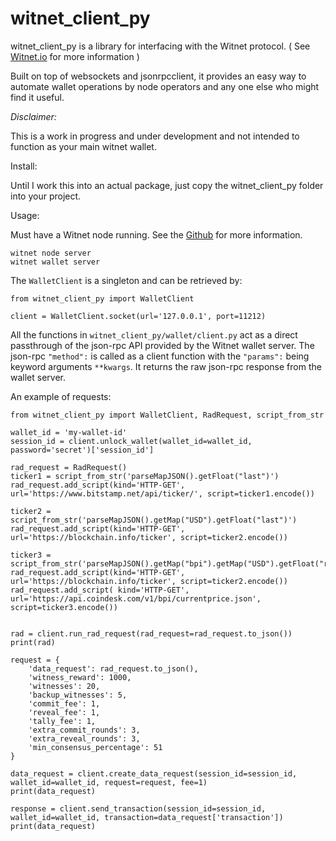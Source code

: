 # witnet_client_py



witnet_client_py is a library for interfacing with the Witnet protocol. ( See [Witnet.io](https://witnet.io/) for more information )





Built on top of websockets and jsonrpcclient, it provides an easy way to automate wallet operations by node operators and any one else who might find it useful.



*Disclaimer:*

This is a work in progress and under development and not intended to function as your main witnet wallet.



Install:

Until I work this into an actual package, just copy the witnet_client_py folder into your project.



Usage:

Must have a Witnet node running. See the [Github](https://github.com/witnet) for more information. 

```
witnet node server
witnet wallet server 
```

The `WalletClient` is a singleton and can be retrieved by:

```
from witnet_client_py import WalletClient

client = WalletClient.socket(url='127.0.0.1', port=11212)

```

 

All the functions in `witnet_client_py/wallet/client.py` act as a direct passthrough of the json-rpc API provided by the Witnet wallet server. The json-rpc `"method":` is called as a client function with the `"params":` being keyword arguments `**kwargs`. It returns the raw json-rpc response from the wallet server.

An example of requests:

```
from witnet_client_py import WalletClient, RadRequest, script_from_str

wallet_id = 'my-wallet-id'
session_id = client.unlock_wallet(wallet_id=wallet_id, password='secret')['session_id']

rad_request = RadRequest()
ticker1 = script_from_str('parseMapJSON().getFloat("last")')
rad_request.add_script(kind='HTTP-GET', url='https://www.bitstamp.net/api/ticker/', script=ticker1.encode())

ticker2 = script_from_str('parseMapJSON().getMap("USD").getFloat("last")')
rad_request.add_script(kind='HTTP-GET', url='https://blockchain.info/ticker', script=ticker2.encode())

ticker3 = script_from_str('parseMapJSON().getMap("bpi").getMap("USD").getFloat("rate_float")')
rad_request.add_script(kind='HTTP-GET', url='https://blockchain.info/ticker', script=ticker2.encode())
rad_request.add_script( kind='HTTP-GET', url='https://api.coindesk.com/v1/bpi/currentprice.json', script=ticker3.encode())


rad = client.run_rad_request(rad_request=rad_request.to_json())
print(rad)

request = {
    'data_request': rad_request.to_json(),
    'witness_reward': 1000,
    'witnesses': 20,
    'backup_witnesses': 5,
    'commit_fee': 1,
    'reveal_fee': 1,
    'tally_fee': 1,
    'extra_commit_rounds': 3,
    'extra_reveal_rounds': 3,
    'min_consensus_percentage': 51
}

data_request = client.create_data_request(session_id=session_id, wallet_id=wallet_id, request=request, fee=1)
print(data_request)

response = client.send_transaction(session_id=session_id, wallet_id=wallet_id, transaction=data_request['transaction'])
print(data_request)







```


